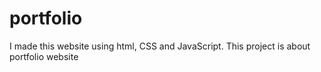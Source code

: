 # portfolio
I made this website using html, CSS and JavaScript. This project is about  portfolio website
